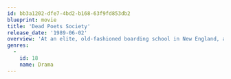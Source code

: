 ```yaml
---
id: bb3a1202-dfe7-4bd2-b168-63f9fd853db2
blueprint: movie
title: 'Dead Poets Society'
release_date: '1989-06-02'
overview: 'At an elite, old-fashioned boarding school in New England, a passionate English teacher inspires his students to rebel against convention and seize the potential of every day, courting the disdain of the stern headmaster.'
genres:
  -
    id: 18
    name: Drama
---
```

